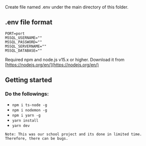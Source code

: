 Create file named .env under the main directory of this folder.

## .env file format

```env
PORT=port
MSSQL_USERNAME=""
MSSQL_PASSWORD=""
MSSQL_SERVERNAME=""
MSSQL_DATABASE=""
```

Required npm and node.js v15.x or higher. Download it from [https://nodejs.org/en/](https://nodejs.org/en/)

## Getting started
### Do the followings:

* `npm i ts-node -g`
* `npm i nodemon -g`
* `npm i yarn -g`
* `yarn install`
* `yarn dev`

`Note: This was our school project and its done in limited time. Therefore, there can be bugs.`
